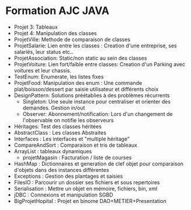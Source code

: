 Formation AJC JAVA
=====================

- Projet 3: Tableaux
- Projet 4: Manipulation des classes
- ProjetVille: Methode de comparaison de classes
- ProjetSalarie: Lien entre les classes : Creation d'une entreprise, ses salariés, leur status etc..
- ProjetAssociation: Static/non static au sein des classes
- ProjetVoiture: Lien fort/faible entre classes: Creation d'un Parking avec voitures et leur chassis.
- TestEnum: Enumerate, les listes fixes
- ProjetFood: Manipulation des enum : Une commande plat/boisson/dessert par saisie utilisateur et différents choix
- DesignPattern: Solutions préétablies à des problèmes récurrents
	- Singleton: Une seule instance pour centraliser et orienter des demandes. Gestion in/out 
	- Observer: Abonnement/notification: Lors d'un changement de l'observable on notifie les observeurs
- Héritages: Test des classes héritées
- AbstractClass : Les classes Abstraites
- Interfaces : Les interfaces et "multiple héritage"
- CompareAndSort : Comparaison et tris de tableaux
- ArrayList : tableaux dynamiques
	- projetMagasin : Facturation / liste de courses
- HashMap : Dictionnaires et generation de clef objet pour comparaison d'objets dans des instances différentes
- Exceptions : Gestion des plantages et saisies
- FilesIO : Parcourir un dossier ses fichiers et sous repertoires
- Serialisation : Mettre un objet en mémoire, fichiers, bin, xml
- jDBC : Connexions et manipulation SGBD
- BigProjetHopital : Projet en binome DAO+METIER+Presentation
